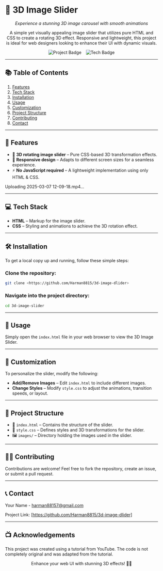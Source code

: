 # 🎠 **3D Image Slider**

<div align="center">
  <p><em>Experience a stunning 3D image carousel with smooth animations</em></p>
  <p>A simple yet visually appealing image slider that utilizes pure HTML and CSS to create a rotating 3D effect. Responsive and lightweight, this project is ideal for web designers looking to enhance their UI with dynamic visuals.</p>
</div>

<div align="center">
  <div style="display: flex; flex-wrap: wrap; justify-content: center; gap: 15px; align-items: center;">
    <img src="https://img.shields.io/badge/Project-3D%20Image%20Slider-blue?style=for-the-badge" alt="Project Badge">
    <img src="https://img.shields.io/badge/Technology-HTML%20%26%20CSS-orange?style=for-the-badge" alt="Tech Badge">
  </div>
</div>

---

## 📚 **Table of Contents**

1. [Features](#features)
2. [Tech Stack](#tech-stack)
3. [Installation](#installation)
4. [Usage](#usage)
5. [Customization](#customization)
6. [Project Structure](#project-structure)
7. [Contributing](#contributing)
8. [Contact](#contact)

---

## 🚀 **Features**

- 🎡 **3D rotating image slider** – Pure CSS-based 3D transformation effects.
- 📱 **Responsive design** – Adapts to different screen sizes for a seamless experience.
- ⚡ **No JavaScript required** – A lightweight implementation using only HTML & CSS.


Uploading 2025-03-07 12-09-18.mp4…


---

## 💻 **Tech Stack**

- **HTML** – Markup for the image slider.
- **CSS** – Styling and animations to achieve the 3D rotation effect.

---

## 🛠 **Installation**

To get a local copy up and running, follow these simple steps:

### **Clone the repository**:
```sh
git clone <https://github.com/Harman8815/3d-image-dlider>
```

### **Navigate into the project directory**:
```sh
cd 3d-image-slider
```

---

## 🎥 **Usage**

Simply open the `index.html` file in your web browser to view the 3D Image Slider.

---

## 🎨 **Customization**

To personalize the slider, modify the following:

- **Add/Remove Images** – Edit `index.html` to include different images.
- **Change Styles** – Modify `style.css` to adjust the animations, transition speeds, or layout.

---

## 📂 **Project Structure**

- 📜 `index.html` – Contains the structure of the slider.
- 🎨 `style.css` – Defines styles and 3D transformations for the slider.
- 🖼️ `images/` – Directory holding the images used in the slider.

---

## 🧑‍💻 **Contributing**

Contributions are welcome! Feel free to fork the repository, create an issue, or submit a pull request.

---

## 📞 **Contact**

Your Name - [harman88157@gmail.com](mailto:harman88157@gmail.com)  

Project Link: [https://github.com/Harman8815/3d-image-dlider]

---

## 📺 **Acknowledgements**

This project was created using a tutorial from YouTube. The code is not completely original and was adapted from the tutorial.

<div align="center">
    <p>Enhance your web UI with stunning 3D effects! 🎠✨</p>
</div>
